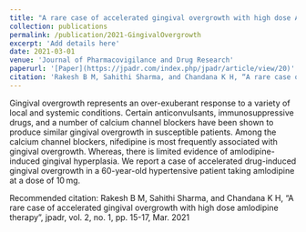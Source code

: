 ```yaml
---
title: "A rare case of accelerated gingival overgrowth with high dose Amlodipine therapy"
collection: publications
permalink: /publication/2021-GingivalOvergrowth
excerpt: 'Add details here'
date: 2021-03-01
venue: 'Journal of Pharmacovigilance and Drug Research'
paperurl: '[Paper](https://jpadr.com/index.php/jpadr/article/view/20)'
citation: 'Rakesh B M, Sahithi Sharma, and Chandana K H, “A rare case of accelerated gingival overgrowth with high dose amlodipine therapy”, jpadr, vol. 2, no. 1, pp. 15-17, Mar. 2021'
---
```

Gingival overgrowth represents an over-exuberant response to a variety of local and systemic conditions. Certain anticonvulsants, immunosuppressive drugs, and a number of calcium channel blockers have been shown to produce similar gingival overgrowth in susceptible patients. Among the calcium channel blockers, nifedipine is most frequently associated with gingival overgrowth.  Whereas, there is limited evidence of amlodipine-induced gingival hyperplasia. We report a case of accelerated drug-induced gingival overgrowth in a 60-year-old hypertensive patient taking amlodipine at a dose of 10 mg.

Recommended citation: Rakesh B M, Sahithi Sharma, and Chandana K H, “A rare case of accelerated gingival overgrowth with high dose amlodipine therapy”, jpadr, vol. 2, no. 1, pp. 15-17, Mar. 2021
